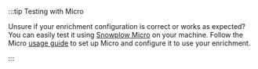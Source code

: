 :::tip Testing with Micro

Unsure if your enrichment configuration is correct or works as expected? You can easily test it using [Snowplow Micro](/docs/getting-started-with-micro/what-is-micro/index.md) on your machine. Follow the Micro [usage guide](/docs/getting-started-with-micro/configuring-enrichments/index.md) to set up Micro and configure it to use your enrichment.

:::
